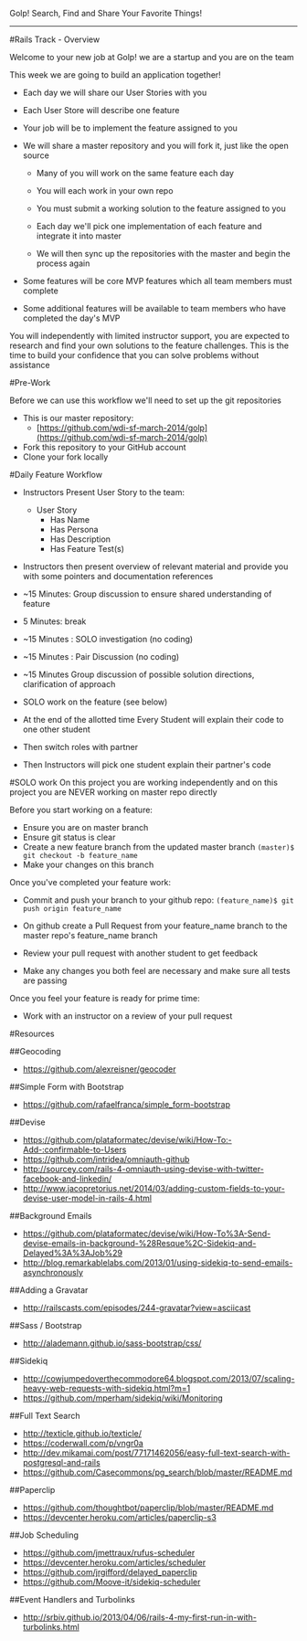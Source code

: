 
Golp! Search, Find and Share Your Favorite Things!

---

#Rails Track - Overview

Welcome to your new job at Golp! we are a startup and you are on the team

This week we are going to build an application together!

* Each day we will share our User Stories with you

* Each User Store will describe one feature

* Your job will be to implement the feature assigned to you

* We will share a master repository and you will fork it, just like the open source

    * Many of you will work on the same feature each day

    * You will each work in your own repo

    * You must submit a working solution to the feature assigned to you

    * Each day we'll pick one implementation of each feature and integrate it into master

    * We will then sync up the repositories with the master and begin the process again

* Some features will be core MVP features which all team members must complete

* Some additional features will be available to team members who have completed the day's MVP

You will independently with limited instructor support, you are expected to research and find your own solutions to
the feature challenges. This is the time to build your confidence that you can solve problems without assistance


#Pre-Work

Before we can use this workflow we'll need to set up the git repositories

* This is our master repository:
  * [https://github.com/wdi-sf-march-2014/golp](https://github.com/wdi-sf-march-2014/golp)
* Fork this repository to your GitHub account
* Clone your fork locally


#Daily Feature Workflow

* Instructors Present User Story to the team:

    * User Story
      * Has Name
      * Has Persona
      * Has Description
      * Has Feature Test(s)

* Instructors then present overview of relevant material and  provide you with some pointers and documentation
references

* ~15 Minutes: Group discussion to ensure shared understanding of feature

* 5 Minutes: break

* ~15 Minutes : SOLO investigation (no coding)

* ~15 Minutes : Pair Discussion (no coding)

* ~15 Minutes Group discussion of possible solution directions, clarification of approach

* SOLO work on the feature (see below)

* At the end of the allotted time Every Student will explain their code to one other student

* Then switch roles with partner

* Then Instructors will pick one student explain their partner's code


#SOLO work
On this project you are working independently and on this project you are NEVER working on master repo directly

Before you start working on a feature:

* Ensure you are on master branch
* Ensure git status is clear
* Create a new feature branch from the updated master branch
    ```(master)$ git checkout -b feature_name```
* Make your changes on this branch

Once you've completed your feature work:

* Commit and push your branch to your github repo:
    ```(feature_name)$ git push origin feature_name```

* On github create a Pull Request from your feature_name branch to the master repo's feature_name branch
* Review your pull request with another student to get feedback
* Make any changes you both feel are necessary and make sure all tests are passing

Once you feel your feature is ready for prime time:

* Work with an instructor on a review of your pull request



#Resources


##Geocoding
* https://github.com/alexreisner/geocoder


##Simple Form with Bootstrap
* https://github.com/rafaelfranca/simple_form-bootstrap

##Devise
* https://github.com/plataformatec/devise/wiki/How-To:-Add-:confirmable-to-Users
* https://github.com/intridea/omniauth-github
* http://sourcey.com/rails-4-omniauth-using-devise-with-twitter-facebook-and-linkedin/
* http://www.jacopretorius.net/2014/03/adding-custom-fields-to-your-devise-user-model-in-rails-4.html

##Background Emails
* https://github.com/plataformatec/devise/wiki/How-To%3A-Send-devise-emails-in-background-%28Resque%2C-Sidekiq-and-Delayed%3A%3AJob%29
* http://blog.remarkablelabs.com/2013/01/using-sidekiq-to-send-emails-asynchronously

##Adding a Gravatar
* http://railscasts.com/episodes/244-gravatar?view=asciicast

##Sass / Bootstrap
* http://alademann.github.io/sass-bootstrap/css/

##Sidekiq
* http://cowjumpedoverthecommodore64.blogspot.com/2013/07/scaling-heavy-web-requests-with-sidekiq.html?m=1
* https://github.com/mperham/sidekiq/wiki/Monitoring

##Full Text Search
* http://texticle.github.io/texticle/
* https://coderwall.com/p/vngr0a
* http://dev.mikamai.com/post/77171462056/easy-full-text-search-with-postgresql-and-rails
* https://github.com/Casecommons/pg_search/blob/master/README.md

##Paperclip
* https://github.com/thoughtbot/paperclip/blob/master/README.md
* https://devcenter.heroku.com/articles/paperclip-s3

##Job Scheduling
* https://github.com/jmettraux/rufus-scheduler
* https://devcenter.heroku.com/articles/scheduler
* https://github.com/jrgifford/delayed_paperclip
* https://github.com/Moove-it/sidekiq-scheduler

##Event Handlers and Turbolinks
* http://srbiv.github.io/2013/04/06/rails-4-my-first-run-in-with-turbolinks.html


